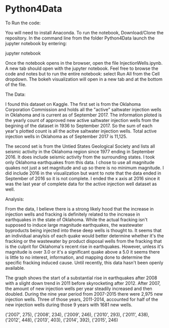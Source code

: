 # Python4Data

To Run the code:

You will need to install Anaconda. To run the notebook, Download/Clone the repository. In the command line from the folder Python4Data launch the jupyter notebook by entering:

jupyter notebook

Once the notebook opens in the browser, open the file InjectionWells.ipynb. A new tab should open with the jupyter notebook. Feel free to browse the code and notes but to run the entire notebook: select Run All from the Cell dropdown.  The bokeh visualization will open
in a new tab and at the bottom of the file.  

The Data: 

I found this dataset on Kaggle. The first set is from the Oklahoma Corporation Commission and holds all the "active" saltwater 
injection wells in Oklahoma and is current as of September 2017. The information ploted is the yearly count of approved new active saltwater injection wells from the begining of the dataset in 1936 to September 2017. So the sum of each year's plotted count is all the acitve saltwater injection wells. Total active injection wells in Oklahoma as of September 2017 is 11,125.

The second set is from the Untied States Geological Society and lists all seismic activity in the  Oklahoma region since 1977 ending in September 2016. It does include seismic activity from the surrounding states. I took only Oklahoma earthquakes from this data. I chose to use all magnitude quakes not just a set magnitude and up so there is no minimum magnitude. I did include 2016 in the visualization but want to note that the data ended in September of 2016 so it is not complete. I ended the x axis at 2016 since it was the last year of complete data for the active injection well dataset as well. 

Analysis:  

From the data, I believe there is a strong likely hood that the increase in injection wells and fracking is definitely 
related to the increase in earthquakes in the state of Oklahoma.  While the actual fracking isn't supposed to induce large magnitude earthquakes, the wastewater byproducts being injected into these deep wells is thought to. It seems that an individual anaylsis of each quake would better determine whether it's the fracking or the wastewater by product disposal wells from the fracking that is the culprit 
for Oklahoma's recent rise in earthquakes.  However, unless it's magnitude is over 3.0 or it's a significant quake above a 5.0 it seems
there is little to no interest, information, and mapping done to determine the specific fracking induced cause. Until recently, this data hasn't been openly available. 

The graph shows the start of  a substantial rise in earthquakes after 2008 with a slight down trend in 2011 before skyrocketing after 2012. After 2007, the amount of new injection wells per year steadily increased and then doubled. During the nine year period from 2007-2015 there were 2,975 new injection wells. Three of those years, 2011-2014, accounted for half of the new injection wells during those 9 years with 1681 new wells.

('2007', 275), ('2008', 234), ('2009', 246), ('2010', 293), ('2011', 438), ('2012', 448), ('2013', 403), ('2014', 392), ('2015', 246)


